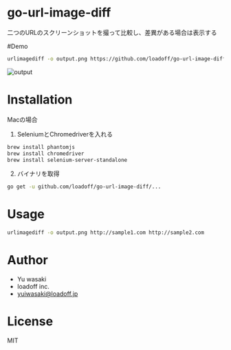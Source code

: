 # go-url-image-diff
二つのURLのスクリーンショットを撮って比較し、差異がある場合は表示する

#Demo
```bash
urlimagediff -o output.png https://github.com/loadoff/go-url-image-diff/blob/develop/README.md https://github.com/loadoff/go-url-image-diff/blob/master/README.md
```
![output](https://user-images.githubusercontent.com/22957487/77889060-35265c00-72a8-11ea-8601-198d6c9cd3cd.png)

# Installation

Macの場合
1. SeleniumとChromedriverを入れる
```bash
brew install phantomjs
brew install chromedriver
brew install selenium-server-standalone
```

2. バイナリを取得
```bash
go get -u github.com/loadoff/go-url-image-diff/...
```
 
# Usage

```bash
urlimagediff -o output.png http://sample1.com http://sample2.com
```

# Author

* Yu wasaki
* loadoff inc.
* yuiwasaki@loadoff.jp

# License

MIT
